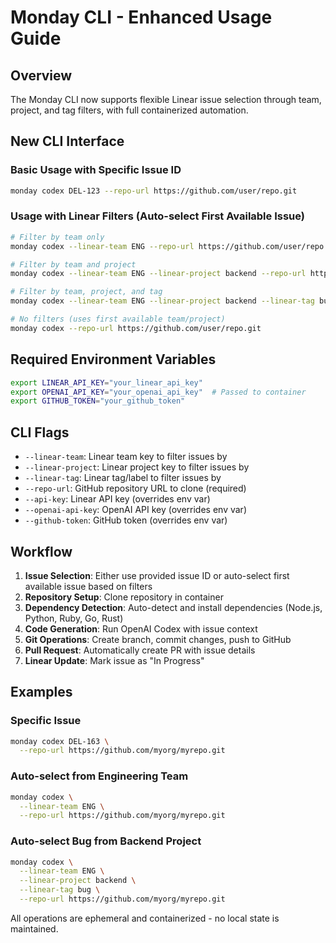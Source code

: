 # Monday CLI - Enhanced Usage Guide

## Overview
The Monday CLI now supports flexible Linear issue selection through team, project, and tag filters, with full containerized automation.

## New CLI Interface

### Basic Usage with Specific Issue ID
```bash
monday codex DEL-123 --repo-url https://github.com/user/repo.git
```

### Usage with Linear Filters (Auto-select First Available Issue)
```bash
# Filter by team only
monday codex --linear-team ENG --repo-url https://github.com/user/repo.git

# Filter by team and project
monday codex --linear-team ENG --linear-project backend --repo-url https://github.com/user/repo.git

# Filter by team, project, and tag
monday codex --linear-team ENG --linear-project backend --linear-tag bug --repo-url https://github.com/user/repo.git

# No filters (uses first available team/project)
monday codex --repo-url https://github.com/user/repo.git
```

## Required Environment Variables
```bash
export LINEAR_API_KEY="your_linear_api_key"
export OPENAI_API_KEY="your_openai_api_key"  # Passed to container
export GITHUB_TOKEN="your_github_token"
```

## CLI Flags
- `--linear-team`: Linear team key to filter issues by
- `--linear-project`: Linear project key to filter issues by  
- `--linear-tag`: Linear tag/label to filter issues by
- `--repo-url`: GitHub repository URL to clone (required)
- `--api-key`: Linear API key (overrides env var)
- `--openai-api-key`: OpenAI API key (overrides env var)
- `--github-token`: GitHub token (overrides env var)

## Workflow
1. **Issue Selection**: Either use provided issue ID or auto-select first available issue based on filters
2. **Repository Setup**: Clone repository in container
3. **Dependency Detection**: Auto-detect and install dependencies (Node.js, Python, Ruby, Go, Rust)
4. **Code Generation**: Run OpenAI Codex with issue context
5. **Git Operations**: Create branch, commit changes, push to GitHub
6. **Pull Request**: Automatically create PR with issue details
7. **Linear Update**: Mark issue as "In Progress"

## Examples

### Specific Issue
```bash
monday codex DEL-163 \
  --repo-url https://github.com/myorg/myrepo.git
```

### Auto-select from Engineering Team
```bash
monday codex \
  --linear-team ENG \
  --repo-url https://github.com/myorg/myrepo.git
```

### Auto-select Bug from Backend Project
```bash
monday codex \
  --linear-team ENG \
  --linear-project backend \
  --linear-tag bug \
  --repo-url https://github.com/myorg/myrepo.git
```

All operations are ephemeral and containerized - no local state is maintained.
